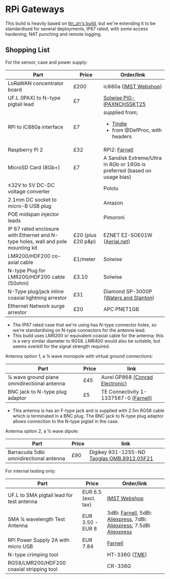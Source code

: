 # RPi Gateways

This build is heavily based on [ttn_zn's build](https://github.com/ttn-zh/ic880a-gateway),
but we're extending it to be standardised for several deployments, IP67 rated,
with some access hardening, NAT punching and remote logging.

## Shopping List

For the sensor, case and power supply:

Part                               | Price                 | Order/link
-----------------------------------|-----------------------|--------------------
LoRaWAN concentrator board          | £200                  | ic880a ([IMST Webshop](http://webshop.imst.de/ic880a-spi-lorawan-concentrator-868mhz.html))
UF.L (IPAX) to N-type pigtail lead | £7                    | [Solwise PIG-IPAXNCHSSKT25](http://www.solwise.co.uk/wireless-cable.htm)
RPi to iC880a interface            | £7                    | supplied from; <ul><li>[Tindie](https://www.tindie.com/products/gnz/imst-ic880a-lorawan-backplane/)</li><li>from @DefProc, with headers</li></ul>
Raspberry Pi 2                     | £32                   | RPi2: [Farnell](http://de.farnell.com/raspberry-pi/rpi2-modb-v1-2/sbc-raspberry-pi-2-model-b-v1/dp/2612474)
MicroSD Card (8Gb+)                | £7                    | A Sandisk Extreme/Ultra in 8Gb or 16Gb is preferred (based on usage bias)
≤32V to 5V DC-DC voltage converter | | Pololu
2.1mm DC socket to micro-B USB plug | | Amazon
POE midspan injector leads | | Pimoroni
IP 67 rated enclosure with Ethernet and N-type holes, wall and pole mounting kit | £20 (plus £20 p&p) | EZNET EZ-SOE01W ([Aerial.net](http://www.aerial.net/shop/product/39/1102/ezynet-outdoor-enclosure-1-ethernet.html))
LMR200/HDF200 co-axial cable | £1/meter | Solwise
N-type Plug for LMR200/HDF200 cable (50ohm) | £3.10 | Solwise
N-Type plug/jack inline coaxial lightning arrestor | £31 | Diamond SP-3000P ([Waters and Stanton](http://hamradiostore.co.uk/diamond-sp-3000p-lightning-arrester.html))
Ethernet Network surge arrestor | £20 | APC PNET1GB

 * The IP67 rated case that we're using has N-type connector holes, so we're
standardising on N-type connectors for the antenna lead.
 * This build uses LMR200 or equivalent coaxial cable for the antenna; this
 is a very similar diameter to RG58. LMR400 would also be suitable, but seems
 overkill for the signal strength required.

Antenna option 1, a ¼ wave monopole with virtual ground connections:

Part | Price | link
-----|-------|------
¼ wave ground plane omnidirectional antenna | £45 | Aurel GP868 [(Conrad Electronic)](http://www.conrad-electronic.co.uk/ce/en/product/190123/Aurel-650200599-GP-868-Ground-Plane-Antenna-Assembly-kit-NA)
BNC jack to N-type plug adaptor | £5 | TE Connectivity 1-1337567-0 [(Farnell)](http://uk.farnell.com/webapp/wcs/stores/servlet/ProductDisplay?partNumber=1205981)

 * This antenna is has an F-type jack and is supplied with 2.5m RG58 cable
which is terminated in a BNC plug. The BNC jack to N-type plug adaptor allows connection
to the N-type pigtail in the case.

Antenna option 2, a ½ wave dipole:

Part | Price | link
-----|-------|-----
Barracuda 5dbi omnidirectional antenna | £90 | Digikey 931-1255-ND [Taoglas OMB.8912.05F21](http://www.digikey.co.uk/products/en?keywords=OMB.8912.05F21)


For internal testing only:

Part                             | Price                 | Order/link
---------------------------------|-----------------------|--------------------
UF.L to SMA pigtail lead for test antenna  | EUR 6.5 (excl. tax)   | [IMST Webshop](http://webshop.imst.de/pigtail-for-ic880a-spi-and-ic880a-usb.html)
SMA ¼ wavelength Test Antenna    | EUR 3.50 - EUR 8      | 3dBi: [Farnell](http://de.farnell.com/rf-solutions/ant-8whip3h-sma/ant-868mhz-peitsche-gelenk-sma/dp/2305899), 5dBi: [Aliexpress](http://www.aliexpress.com/item/Free-shipping-customized-best-performance-High-Gain-5dBi-GSM-868mhz-900-1800mhz-magnetic-base-antenna/32592017287.html), 7dBi: [Aliexpress](http://www.aliexpress.com/store/product/868MHZ-915MHZ-GSM-3G-antenna-small-sucker-7dbi-aerial-3meters-SMA-male-2/1859567_32512220307.html), 7.5dBi [Aliexpress](http://www.aliexpress.com/item/868MHz-Antenna-7-5dBi-Gain/1870152812.html)
RPi Power Supply 2A with micro USB   | EUR 7.84              | [Farnell](http://de.farnell.com/stontronics/t5454dv/netzteil-raspberry-pi-5v-2a-micro/dp/2427498)
N-type crimping tool | | HT-336G ([TME](http://www.tme.eu/en/details/ht-336g/crimping-tools-for-hf-connectors/))
RG58/LMR200/HDF200 coaxial stripping tool | | CR-336G
